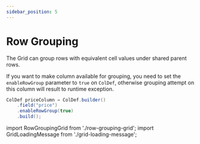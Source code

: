 ```yaml
---
sidebar_position: 5
---
```


# Row Grouping
The Grid can group rows with equivalent cell values under shared parent rows.

If you want to make column available for grouping, you need to set the `enableRowGroup` parameter to `true` on `ColDef`,
otherwise grouping attempt on this column will result to runtime exception.

```java
ColDef priceColumn = ColDef.builder()
    .field("price")
    .enableRowGroup(true)
    .build();
```

import RowGroupingGrid from './row-grouping-grid';
import GridLoadingMessage from './grid-loading-message';

<GridLoadingMessage>
    <RowGroupingGrid></RowGroupingGrid>
</GridLoadingMessage>